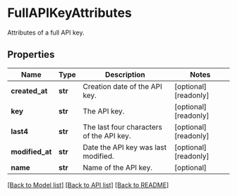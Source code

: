 # FullAPIKeyAttributes

Attributes of a full API key.
## Properties
Name | Type | Description | Notes
------------ | ------------- | ------------- | -------------
**created_at** | **str** | Creation date of the API key. | [optional] [readonly] 
**key** | **str** | The API key. | [optional] [readonly] 
**last4** | **str** | The last four characters of the API key. | [optional] [readonly] 
**modified_at** | **str** | Date the API key was last modified. | [optional] [readonly] 
**name** | **str** | Name of the API key. | [optional] 

[[Back to Model list]](README.md#documentation-for-models) [[Back to API list]](README.md#documentation-for-api-endpoints) [[Back to README]](README.md)


